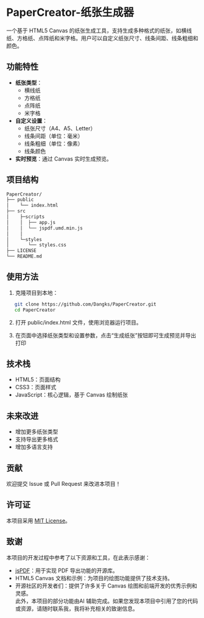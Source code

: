 # PaperCreator-纸张生成器
一个基于 HTML5 Canvas 的纸张生成工具，支持生成多种格式的纸张，如横线纸、方格纸、点阵纸和米字格。用户可以自定义纸张尺寸、线条间距、线条粗细和颜色。

## 功能特性

- **纸张类型**：
  - 横线纸
  - 方格纸
  - 点阵纸
  - 米字格
- **自定义设置**：
  - 纸张尺寸（A4、A5、Letter）
  - 线条间距（单位：毫米）
  - 线条粗细（单位：像素）
  - 线条颜色
- **实时预览**：通过 Canvas 实时生成预览。

## 项目结构
```bash
PaperCreator/   
├── public   
│    └── index.html  
├── src
│    ├─scripts  
│    │  ├── app.js  
│    │  └── jspdf.umd.min.js  
│    │
│    └─styles  
│       └── styles.css   
├── LICENSE  
└── README.md  
```
## 使用方法

1. 克隆项目到本地：
```bash
   git clone https://github.com/Dangks/PaperCreator.git
   cd PaperCreator
```
2. 打开 public/index.html 文件，使用浏览器运行项目。

3. 在页面中选择纸张类型和设置参数，点击“生成纸张”按钮即可生成预览并导出打印

## 技术栈
- HTML5：页面结构
- CSS3：页面样式
- JavaScript：核心逻辑，基于 Canvas 绘制纸张

## 未来改进
- 增加更多纸张类型
- 支持导出更多格式
- 增加多语言支持

## 贡献
欢迎提交 Issue 或 Pull Request 来改进本项目！

## 许可证
本项目采用 [MIT License](LICENSE)。

## 致谢
本项目的开发过程中参考了以下资源和工具，在此表示感谢：
- [jsPDF](https://github.com/parallax/jsPDF)：用于实现 PDF 导出功能的开源库。
- HTML5 Canvas 文档和示例：为项目的绘图功能提供了技术支持。
- 开源社区的开发者们：提供了许多关于 Canvas 绘图和前端开发的优秀示例和灵感。  
此外，本项目的部分功能由AI 辅助完成。如果您发现本项目中引用了您的代码或资源，请随时联系我，我将补充相关的致谢信息。